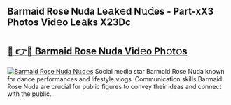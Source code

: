 ## Barmaid Rose Nuda Le𝚊k𝚎d N𝚞𝚍es - Part-xX3 Photos Vid𝚎o Le𝚊ks X23Dc

# <h2><a href="http://fbdkx27.evod.top/?m=Barmaid+Rose+Nuda">🔗 👉🔴 Barmaid Rose Nuda Vid𝚎o Ph𝚘t𝚘s</a></h2>

[![Barmaid Rose Nuda N𝚞d𝚎s](https://i.imgur.com/8V9OHl7.gif)](http://fbdkx27.evod.top/?m=Barmaid+Rose+Nuda)
Social media star Barmaid Rose Nuda known for dance performances and lifestyle vlogs. Communication skills Barmaid Rose Nuda are crucial for public figures to convey their ideas and connect with the public. 

